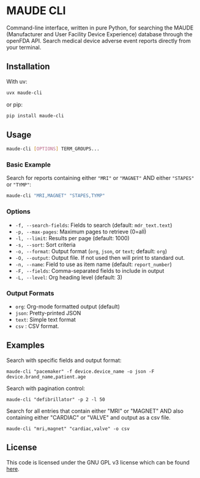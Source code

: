 # MAUDE CLI

Command-line interface, written in pure Python, for searching the MAUDE (Manufacturer and User Facility Device Experience) database through the openFDA API.
Search medical device adverse event reports directly from your terminal.


## Installation

With uv:

```sh
uvx maude-cli
```

or pip:

```sh
pip install maude-cli
```

## Usage

```sh
maude-cli [OPTIONS] TERM_GROUPS...
```

### Basic Example

Search for reports containing either `"MRI"` or `"MAGNET"` AND either `"STAPES"` or `"TYMP"`:

```sh
maude-cli "MRI,MAGNET" "STAPES,TYMP"
```

### Options

-   `-f, --search-fields`: Fields to search (default: `mdr_text.text`)
-   `-p, --max-pages`: Maximum pages to retrieve (0=all)
-   `-l, --limit`: Results per page (default: 1000)
-   `-s, --sort`: Sort criteria
-   `-o, --format`: Output format (`org`, `json`, or `text`; default: `org`)
-   `-O, --output`: Output file. If not used then will print to standard out.
-   `-n, --name`: Field to use as item name (default: `report_number`)
-   `-F, --fields`: Comma-separated fields to include in output
-   `-L, --level`: Org heading level (default: 3)


### Output Formats

-   `org`: Org-mode formatted output (default)
-   `json`: Pretty-printed JSON
-   `text`: Simple text format
-   `csv` : CSV format.



## Examples

Search with specific fields and output format:

```
maude-cli "pacemaker" -f device.device_name -o json -F device.brand_name,patient.age
```

Search with pagination control:

```
maude-cli "defibrillator" -p 2 -l 50
```

Search for all entries that contain either "MRI" or "MAGNET" AND also containing either "CARDIAC" or "VALVE" and output as a csv file.

```
maude-cli "mri,magnet" "cardiac,valve" -o csv
```


## License

This code is licensed under the GNU GPL v3 license which can be found [here](LICENSE).
